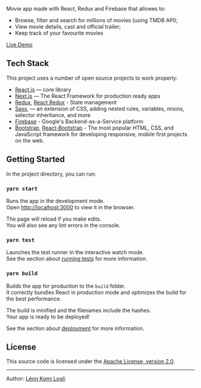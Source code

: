 Movie app made with React, Redux and Firebase that allowes to:

- Browse, filter and search for millions of movies (using TMDB API);
- View movie details, cast and official trailer;
- Keep track of your favourite movies

[Live Demo](https://moviehood-tv.web.app/)

## Tech Stack

This project uses a number of open source projects to work properly:

- [React.js](https://github.com/facebook/react) — core library
- [Next.js](https://github.com/vercel/next.js) — The React Framework for production ready apps
- [Redux](https://github.com/reduxjs/redux), [React Redux](https://github.com/reduxjs/react-redux) - State management
- [Sass](https://github.com/sass/sass), — an extension of CSS, adding nested rules, variables, mixins, selector inheritance, and more
- [Firebase](https://github.com/firebase/firebase-js-sdk) - Google's Backend-as-a-Service platform
- [Bootstrap](https://github.com/twbs/bootstrap), [React-Bootstrap](https://github.com/react-bootstrap/react-bootstrap) - The most popular HTML, CSS, and JavaScript framework for developing responsive, mobile first projects on the web.

## Getting Started

In the project directory, you can run:

### `yarn start`

Runs the app in the development mode.<br />
Open [http://localhost:3000](http://localhost:3000) to view it in the browser.

The page will reload if you make edits.<br />
You will also see any lint errors in the console.

### `yarn test`

Launches the test runner in the interactive watch mode.<br />
See the section about [running tests](https://facebook.github.io/create-react-app/docs/running-tests) for more information.

### `yarn build`

Builds the app for production to the `build` folder.<br />
It correctly bundles React in production mode and optimizes the build for the best performance.

The build is minified and the filenames include the hashes.<br />
Your app is ready to be deployed!

See the section about [deployment](https://facebook.github.io/create-react-app/docs/deployment) for more information.

## License

This source code is licensed under the [Apache License, version 2.0](http://www.apache.org/licenses/LICENSE-2.0).

---

Author: [Léon Komi Logli](https://www.linkedin.com/in/komi-logli-a51ba9151)
